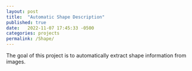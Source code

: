 ```yaml
---
layout: post
title:  "Automatic Shape Description"
published: true
date:   2022-11-07 17:45:33 -0500
categories: projects
permalink: /Shape/
---
```


The goal of this project is to automatically extract shape information from images.
